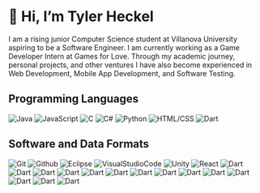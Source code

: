 # 👋 Hi, I’m Tyler Heckel

I am a rising junior Computer Science student at Villanova University aspiring to be a Software Engineer. I am currently working as a Game Developer Intern at Games for Love. Through my academic journey, personal projects, and other ventures I have also become experienced in Web Development, Mobile App Development, and Software Testing.

## Programming Languages
![Java](https://img.shields.io/badge/Java-CD5C5C?style=for-the-badge&logo=java&logoColor=white)
![JavaScript](https://img.shields.io/badge/JavaScript-F7DF1E?style=for-the-badge&logo=javascript&logoColor=black)
![C](https://img.shields.io/badge/-00599C?style=for-the-badge&logo=c&logoColor=white)
![C#](https://img.shields.io/badge/C%23-4B0082?style=for-the-badge&logo=c-sharp&logoColor=white)
![Python](https://img.shields.io/badge/Python-3776AB?style=for-the-badge&logo=python&logoColor=white)
![HTML/CSS](https://img.shields.io/badge/HTML%2FCSS-CD5C5C?style=for-the-badge&logo=html5&logoColor=white)
![Dart](https://img.shields.io/badge/Dart-00BFFF?style=for-the-badge&logo=dart&logoColor=white)


## Software and Data Formats
![Git](https://img.shields.io/badge/Git-CD5C5C?style=for-the-badge&logo=git&logoColor=white)
![Github](https://img.shields.io/badge/Github-181717?style=for-the-badge&logo=github&logoColor=white)
![Eclipse](https://img.shields.io/badge/Eclipse-483D8B?style=for-the-badge&logo=eclipse&logoColor=white)
![VisualStudioCode](https://img.shields.io/badge/VisualStudioCode-00BFFF?style=for-the-badge&logo=vscode&logoColor=white)
![Unity](https://img.shields.io/badge/Unity-000000?style=for-the-badge&logo=unity&logoColor=white)
![React](https://img.shields.io/badge/React-61DAFB?style=for-the-badge&logo=react&logoColor=white)
![Dart](https://img.shields.io/badge/Dart-00BFFF?style=for-the-badge&logo=dart&logoColor=white)
![Dart](https://img.shields.io/badge/Dart-00BFFF?style=for-the-badge&logo=dart&logoColor=white)
![Dart](https://img.shields.io/badge/Dart-00BFFF?style=for-the-badge&logo=dart&logoColor=white)
![Dart](https://img.shields.io/badge/Dart-00BFFF?style=for-the-badge&logo=dart&logoColor=white)
![Dart](https://img.shields.io/badge/Dart-00BFFF?style=for-the-badge&logo=dart&logoColor=white)
![Dart](https://img.shields.io/badge/Dart-00BFFF?style=for-the-badge&logo=dart&logoColor=white)
![Dart](https://img.shields.io/badge/Dart-00BFFF?style=for-the-badge&logo=dart&logoColor=white)
![Dart](https://img.shields.io/badge/Dart-00BFFF?style=for-the-badge&logo=dart&logoColor=white)
![Dart](https://img.shields.io/badge/Dart-00BFFF?style=for-the-badge&logo=dart&logoColor=white)
![Dart](https://img.shields.io/badge/Dart-00BFFF?style=for-the-badge&logo=dart&logoColor=white)
![Dart](https://img.shields.io/badge/Dart-00BFFF?style=for-the-badge&logo=dart&logoColor=white)
![Dart](https://img.shields.io/badge/Dart-00BFFF?style=for-the-badge&logo=dart&logoColor=white)
![Dart](https://img.shields.io/badge/Dart-00BFFF?style=for-the-badge&logo=dart&logoColor=white)
![Dart](https://img.shields.io/badge/Dart-00BFFF?style=for-the-badge&logo=dart&logoColor=white)


<!---
tylerheckel2/tylerheckel2 is a ✨ special ✨ repository because its `README.md` (this file) appears on your GitHub profile.
You can click the Preview link to take a look at your changes.
--->
